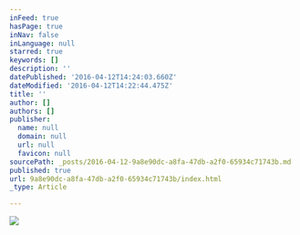 ```yaml
---
inFeed: true
hasPage: true
inNav: false
inLanguage: null
starred: true
keywords: []
description: ''
datePublished: '2016-04-12T14:24:03.660Z'
dateModified: '2016-04-12T14:22:44.475Z'
title: ''
author: []
authors: []
publisher:
  name: null
  domain: null
  url: null
  favicon: null
sourcePath: _posts/2016-04-12-9a8e90dc-a8fa-47db-a2f0-65934c71743b.md
published: true
url: 9a8e90dc-a8fa-47db-a2f0-65934c71743b/index.html
_type: Article

---
```

![](https://the-grid-user-content.s3-us-west-2.amazonaws.com/5d1b81c4-b0dc-44cd-bb58-9bf84e3ee0b8.jpg)